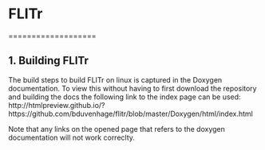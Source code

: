 <h1>FLITr</h1>
===================

<h2>1. Building FLITr</h2>
The build steps to build FLITr on linux is captured in the Doxygen documentation.
To view this without having to first download the repository and building the docs the following link to the index page can be used:
http://htmlpreview.github.io/?https://github.com/bduvenhage/flitr/blob/master/Doxygen/html/index.html

Note that any links on the opened page that refers to the doxygen documentation will not work correclty. 
